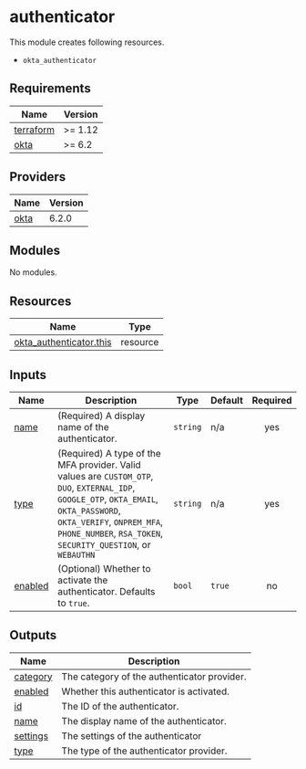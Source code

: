 # authenticator

This module creates following resources.

- `okta_authenticator`

<!-- BEGIN_TF_DOCS -->
## Requirements

| Name | Version |
|------|---------|
| <a name="requirement_terraform"></a> [terraform](#requirement\_terraform) | >= 1.12 |
| <a name="requirement_okta"></a> [okta](#requirement\_okta) | >= 6.2 |

## Providers

| Name | Version |
|------|---------|
| <a name="provider_okta"></a> [okta](#provider\_okta) | 6.2.0 |

## Modules

No modules.

## Resources

| Name | Type |
|------|------|
| [okta_authenticator.this](https://registry.terraform.io/providers/okta/okta/latest/docs/resources/authenticator) | resource |

## Inputs

| Name | Description | Type | Default | Required |
|------|-------------|------|---------|:--------:|
| <a name="input_name"></a> [name](#input\_name) | (Required) A display name of the authenticator. | `string` | n/a | yes |
| <a name="input_type"></a> [type](#input\_type) | (Required) A type of the MFA provider. Valid values are `CUSTOM_OTP`, `DUO`, `EXTERNAL_IDP`, `GOOGLE_OTP`, `OKTA_EMAIL`, `OKTA_PASSWORD`, `OKTA_VERIFY`, `ONPREM_MFA`, `PHONE_NUMBER`, `RSA_TOKEN`, `SECURITY_QUESTION`, or `WEBAUTHN` | `string` | n/a | yes |
| <a name="input_enabled"></a> [enabled](#input\_enabled) | (Optional) Whether to activate the authenticator. Defaults to `true`. | `bool` | `true` | no |

## Outputs

| Name | Description |
|------|-------------|
| <a name="output_category"></a> [category](#output\_category) | The category of the authenticator provider. |
| <a name="output_enabled"></a> [enabled](#output\_enabled) | Whether this authenticator is activated. |
| <a name="output_id"></a> [id](#output\_id) | The ID of the authenticator. |
| <a name="output_name"></a> [name](#output\_name) | The display name of the authenticator. |
| <a name="output_settings"></a> [settings](#output\_settings) | The settings of the authenticator |
| <a name="output_type"></a> [type](#output\_type) | The type of the authenticator provider. |
<!-- END_TF_DOCS -->
